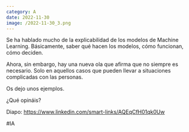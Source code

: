 ```yaml
--- 
category: A 
date: 2022-11-30 
image: /2022-11-30_3.png 
--- 
```


Se ha hablado mucho de la explicabilidad de los modelos de Machine Learning. Básicamente, saber qué hacen los modelos, cómo funcionan, cómo deciden. 

Ahora, sin embargo, hay una nueva ola que afirma que no siempre es necesario. Solo en aquellos casos que pueden llevar a situaciones complicadas con las personas. 

Os dejo unos ejemplos. 

¿Qué opináis?

Diapo: https://www.linkedin.com/smart-links/AQEqCfH01qk0Uw

#IA